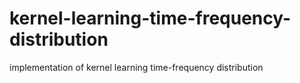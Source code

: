 # kernel-learning-time-frequency-distribution
implementation of kernel learning time-frequency distribution
